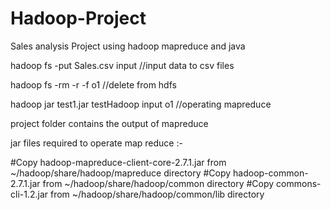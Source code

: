 # Hadoop-Project
Sales analysis Project using hadoop mapreduce and java


hadoop fs -put Sales.csv input  //input data to csv files

hadoop fs -rm -r -f o1         //delete from hdfs

hadoop jar test1.jar testHadoop input o1  //operating mapreduce

project folder contains the output of mapreduce

jar files required to operate map reduce :-

#Copy hadoop-mapreduce-client-core-2.7.1.jar from ~/hadoop/share/hadoop/mapreduce directory
#Copy hadoop-common-2.7.1.jar from ~/hadoop/share/hadoop/common directory
#Copy commons-cli-1.2.jar from ~/hadoop/share/hadoop/common/lib directory
